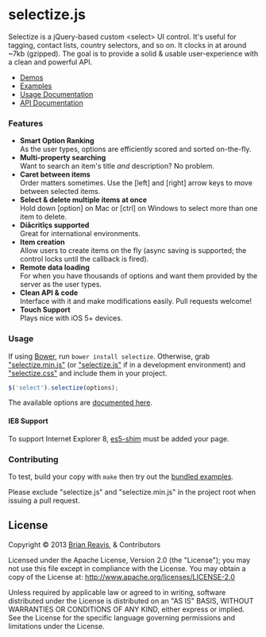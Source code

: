 # selectize.js

Selectize is a jQuery-based custom &lt;select&gt; UI control. It's useful for tagging, contact lists, country selectors, and so on. It clocks in at around ~7kb (gzipped). The goal is to provide a solid & usable user-experience with a clean and powerful API.

- [Demos](http://brianreavis.github.io/selectize.js/)
- [Examples](examples/)
- [Usage Documentation](docs/usage.md)
- [API Documentation](docs/api.md)

### Features

- **Smart Option Ranking**<br>As the user types, options are efficiently scored and sorted on-the-fly.
- **Multi-property searching**<br>Want to search an item's title *and* description? No problem.
- **Caret between items**<br>Order matters sometimes. Use the [left] and [right] arrow keys to move between selected items.</li>
- **Select &amp; delete multiple items at once**<br>Hold down [option] on Mac or [ctrl] on Windows to select more than one item to delete.
- **Díåcritîçs supported**<br>Great for international environments.
- **Item creation**<br>Allow users to create items on the fly (async saving is supported; the control locks until the callback is fired).
- **Remote data loading**<br>For when you have thousands of options and want them provided by the server as the user types.
- **Clean API &amp; code**<br>Interface with it and make modifications easily. Pull requests welcome!
- **Touch Support**<br> Plays nice with iOS 5+ devices.

### Usage

If using [Bower](http://bower.io/), run `bower install selectize`. Otherwise,
grab ["selectize.min.js"](selectize.min.js) (or ["selectize.js"](selectize.js)
if in a development environment) and ["selectize.css"](selectize.css) and include them in your project.

```js
$('select').selectize(options);
```

The available options are [documented here](docs/usage.md).

#### IE8 Support

To support Internet Explorer 8, [es5-shim](https://github.com/kriskowal/es5-shim/) must be added your page.

### Contributing

To test, build your copy with `make` then try out the [bundled examples](examples/).

Please exclude "selectize.js" and "selectize.min.js" in the project root when issuing a pull request.

## License

Copyright &copy; 2013 [Brian Reavis](http://twitter.com/brianreavis), & Contributors

Licensed under the Apache License, Version 2.0 (the "License"); you may not use this file except in compliance with the License. You may obtain a copy of the License at: http://www.apache.org/licenses/LICENSE-2.0

Unless required by applicable law or agreed to in writing, software distributed under the License is distributed on an "AS IS" BASIS, WITHOUT WARRANTIES OR CONDITIONS OF ANY KIND, either express or implied. See the License for the specific language governing permissions and limitations under the License.